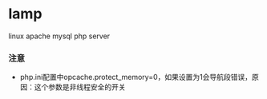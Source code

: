 # lamp
linux apache mysql php server

### 注意
* php.ini配置中opcache.protect_memory=0，如果设置为1会导航段错误，原因：这个参数是非线程安全的开关

